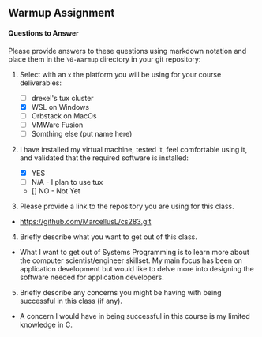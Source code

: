 ## Warmup Assignment

#### Questions to Answer
Please provide answers to these questions using markdown notation and place them in the `\0-Warmup` directory in your git repository:

1. Select with an `x` the platform you will be using for your course deliverables:

    - [ ] drexel's tux cluster
    - [X] WSL on Windows
    - [ ] Orbstack on MacOs
    - [ ] VMWare Fusion
    - [ ] Somthing else (put name here)

2. I have installed my virtual machine, tested it, feel comfortable using it, and validated that the required software is installed:

    - [X] YES
    - [ ] N/A - I plan to use tux
    - [] NO - Not Yet


3. Please provide a link to the repository you are using for this class.

- https://github.com/MarcellusL/cs283.git

4. Briefly describe what you want to get out of this class.
- What I want to get out of Systems Programming is to learn more about the computer scientist/engineer skillset. My main focus has been on application development but would like to delve more into designing the software needed for application developers.

5. Briefly describe any concerns you might be having with being successful in this class (if any).
- A concern I would have in being successful in this course is my limited knowledge in C. 